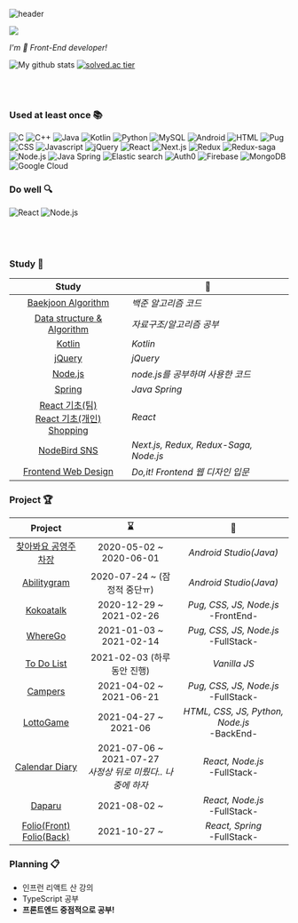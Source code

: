 <!--https://github.com/kyechan99/capsule-render-->
![header](https://capsule-render.vercel.app/api?type=soft&color=gradient&height=60&section=header&text=Coding%20History&fontSize=35&animation=twinkling)
<!--
## ⭐ Coding History ⭐ <!--[![Hits](https://hits.seeyoufarm.com/api/count/incr/badge.svg?url=https%3A%2F%2Fgithub.com%2FLAH1203&count_bg=%2379C83D&title_bg=%23555555&icon=&icon_color=%23E7E7E7&title=hits&edge_flat=false)](https://hits.seeyoufarm.com)-->

<!-- 👋
**LAH1203/LAH1203** is a ✨ _special_ ✨ repository because its `README.md` (this file) appears on your GitHub profile.
-->

<a href="https://lah1203.github.io/" target="_blank"><img src="https://img.shields.io/badge/Github%20Blog-222222?style=for-the-badge&logo=github-pages&logoColor=white"/></a>

*I'm 🐥 Front-End developer!*

![My github stats](https://github-readme-stats.vercel.app/api?username=LAH1203&show_icons=true)
[![solved.ac tier](http://mazassumnida.wtf/api/v2/generate_badge?boj=lah1203)](https://solved.ac/lah1203)

<br>
<br>


<!--
이모지 링크
https://github.com/ikatyang/emoji-cheat-sheet/blob/master/README.md
-->

### Used at least once :books:
<!--![Javascript](https://img.shields.io/amo/stars/javascript?color=yellow&label=Javascript&logo=Javascript)-->
<!-- icon url : https://simpleicons.org/ -->
![C](https://img.shields.io/badge/-C-A8B9CC?style=flat&logo=c&logoColor=white)
![C++](https://img.shields.io/badge/-C++-00599C?style=flat&logo=c%2B%2B&logoColor=white)
![Java](https://img.shields.io/badge/-Java-007396?style=flat&logo=java&logoColor=white)
![Kotlin](https://img.shields.io/badge/-Kotlin-0095D5?style=flat&logo=kotlin&logoColor=white)
![Python](https://img.shields.io/badge/-Python-3776AB?style=flat&logo=python&logoColor=white)
![MySQL](https://img.shields.io/badge/-MySQL-4479A1?style=flat&logo=MySQL&logoColor=white)
![Android](https://img.shields.io/badge/-Android-3DDC84?style=flat&logo=android&logoColor=white)
![HTML](https://img.shields.io/badge/-HTML-E34F26?style=flat&logo=html5&logoColor=white)
![Pug](https://img.shields.io/badge/-Pug-A86454?style=flat&logo=Pug&logoColor=white)
![CSS](https://img.shields.io/badge/-CSS-1572B6?style=flat&logo=css3&logoColor=white)
![Javascript](https://img.shields.io/badge/-Javascript-F7DF1E?style=flat&logo=javascript&logoColor=white)
![jQuery](https://img.shields.io/badge/-jQuery-0769AD?style=flat&logo=jquery&logoColor=white)
![React](https://img.shields.io/badge/-React-61DAFB?style=flat&logo=react&logoColor=white&fontColor=white)
![Next.js](https://img.shields.io/badge/-Next.js-000000?style=flat&logo=Next.js&logoColor=white&fontColor=white)
![Redux](https://img.shields.io/badge/-Redux-764ABC?style=flat&logo=Redux&logoColor=white&fontColor=white)
![Redux-saga](https://img.shields.io/badge/-Redux%20Saga-999999?style=flat&logo=Redux-Saga&logoColor=white&fontColor=white)
![Node.js](https://img.shields.io/badge/-Node.js-339933?style=flat&logo=node.js&logoColor=white)
![Java Spring](http://img.shields.io/badge/-Java%20Spring-6DB33F?style=flat&logo=spring&logoColor=white)
![Elastic search](http://img.shields.io/badge/-Elastic%20search-005571?style=flat&logo=Elasticsearch&logoColor=white)
![Auth0](http://img.shields.io/badge/-Auth0-EB5424?style=flat&logo=Auth0&logoColor=white)
![Firebase](http://img.shields.io/badge/-Firebase-FFCA28?style=flat&logo=Firebase&logoColor=white)
![MongoDB](http://img.shields.io/badge/-MongoDB-47A248?style=flat&logo=MongoDB&logoColor=white)
![Google Cloud](http://img.shields.io/badge/-Google%20Cloud-4285F4?style=flat&logo=Google%20Cloud&logoColor=white)


<!--
### Can Do 📫
![Android](https://img.shields.io/badge/-Android-3DDC84?style=flat&logo=android&logoColor=white)
![Web application](https://img.shields.io/badge/-Web%20Application-339933?style=flat&logo=node.js&logoColor=white)
-->

### Do well :mag:
![React](https://img.shields.io/badge/-React-61DAFB?style=flat&logo=react&logoColor=white&fontColor=white)
![Node.js](https://img.shields.io/badge/-Node.js-339933?style=flat&logo=node.js&logoColor=white)
<br>
<br>
<br>
<br>

### Study 📖
| Study | 📎 |
| :----: | ------ |
| [Baekjoon Algorithm](https://github.com/LAH1203/Baekjoon_Algorithm) | *백준 알고리즘 코드* |
| [Data structure & Algorithm](https://github.com/LAH1203/My_Algorithm) | *자료구조/알고리즘 공부* |
| [Kotlin](https://github.com/LAH1203/Kotlin_study) | *Kotlin* |
| [jQuery](https://github.com/LAH1203/Study_jQuery) | *jQuery* |
| [Node.js](https://github.com/LAH1203/Study_nodejs) | *node.js를 공부하며 사용한 코드* |
| [Spring](https://github.com/LAH1203/Study_JavaSpring) | *Java Spring* |
| [React 기초(팀)](https://github.com/LAH1203/React_study)<br>[React 기초(개인)](https://github.com/LAH1203/React-with-Web-Game)<br>[Shopping](https://github.com/LAH1203/Clone-Shopping) | *React* |
| [NodeBird SNS](https://github.com/LAH1203/NodeBird-SNS) | *Next.js, Redux, Redux-Saga, Node.js* |
| [Frontend Web Design](https://github.com/LAH1203/Doit_FE_WebDesign) | *Do,it! Frontend 웹 디자인 입문* |

### Project 🏆
| Project | ⌛ | 📝 |
| :----: | :------: | :---: |
| [찾아봐요 공영주차장](https://github.com/LAH1203/Parking_Map) | 2020-05-02 ~ 2020-06-01 | *Android Studio(Java)* |
| [Abilitygram](https://github.com/sunjungAn/promotion_seoul) | 2020-07-24 ~ (잠정적 중단ㅠ) | *Android Studio(Java)* |
| [Kokoatalk](https://github.com/LAH1203/Kokoatalk) | 2020-12-29 ~ 2021-02-26 | *Pug, CSS, JS, Node.js*<br>-FrontEnd- |
| [WhereGo](https://github.com/LAH1203/WhereGo) | 2021-01-03 ~ 2021-02-14 | *Pug, CSS, JS, Node.js*<br>-FullStack- |
| [To Do List](https://github.com/LAH1203/ToDoList_VanillaJS) | 2021-02-03 (하루동안 진행) | *Vanilla JS* |
| [Campers](https://github.com/LAH1203/Software_Engineering_Project) | 2021-04-02 ~ 2021-06-21 | *Pug, CSS, JS, Node.js*<br>-FullStack- |
| [LottoGame](https://github.com/youngDaLee/LottoGame) | 2021-04-27 ~ 2021-06 | *HTML, CSS, JS, Python, Node.js*<br>-BackEnd- |
| [Calendar Diary](https://github.com/LAH1203/Calendar-Diary) | 2021-07-06 ~ 2021-07-27<br>*사정상 뒤로 미뤘다.. 나중에 하자* | *React, Node.js*<br>-FullStack- |
| [Daparu](https://github.com/LAH1203/Daparu) | 2021-08-02 ~ | *React, Node.js*<br>-FullStack- |
| [Folio(Front)](https://github.com/LAH1203/Folio_Front)<br>[Folio(Back)](https://github.com/LAH1203/Folio_Back) | 2021-10-27 ~ | *React, Spring*<br>-FullStack- |

### Planning :clipboard:
+ 인프런 리액트 산 강의
+ TypeScript 공부
+ **프론트엔드 중점적으로 공부!**

<!--
### Challenge :crystal_ball:
| Challenge | ⌛ | 📎 |
| ---- | ---- | ----------- |
| 알고리즘 문제 하루 최소 두 문제! | 2021-02-04 ~ | [Baekjoon Algorithm](https://github.com/LAH1203/Baekjoon_Algorithm) & [Data structure & Algorithm](https://github.com/LAH1203/My_Algorithm) |
-->

<!--
- 🔭 I’m currently working on ...
- 🌱 I’m currently learning ...
- 👯 I’m looking to collaborate on ...
- 🤔 I’m looking for help with ...
- 💬 Ask me about ...
- 📫 How to reach me: ...
- 😄 Pronouns: ...
- ⚡ Fun fact: ...
-->

